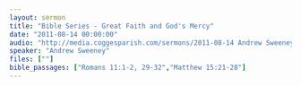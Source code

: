 ```yaml
---
layout: sermon
title: "Bible Series - Great Faith and God's Mercy"
date: "2011-08-14 00:00:00"
audio: "http://media.coggesparish.com/sermons/2011-08-14 Andrew Sweeney.mp3"
speaker: "Andrew Sweeney"
files: [""]
bible_passages: ["Romans 11:1-2, 29-32","Matthew 15:21-28"]
---
```

